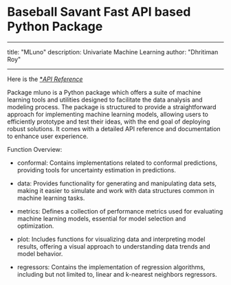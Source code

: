 # Baseball Savant Fast API based Python Package
---
title: "MLuno"
description: Univariate Machine Learning
author: "Dhritiman Roy"

---

Here is the [**API Reference*](reference/index.qmd)

Package mluno is a Python package which offers a suite of machine learning tools and utilities designed to facilitate the data analysis and modeling process. The package is structured to provide a straightforward approach for implementing machine learning models, allowing users to efficiently prototype and test their ideas, with the end goal of deploying robust solutions. It comes with a detailed API reference and documentation to enhance user experience.

Function Overview:

- conformal: Contains implementations related to conformal predictions, providing tools for uncertainty estimation in predictions.

- data: Provides functionality for generating and manipulating data sets, making it easier to simulate and work with data structures common in machine learning tasks.

- metrics: Defines a collection of performance metrics used for evaluating machine learning models, essential for model selection and optimization.

- plot: Includes functions for visualizing data and interpreting model results, offering a visual approach to understanding data trends and model behavior.

- regressors: Contains the implementation of regression algorithms, including but not limited to, linear and k-nearest neighbors regressors.

